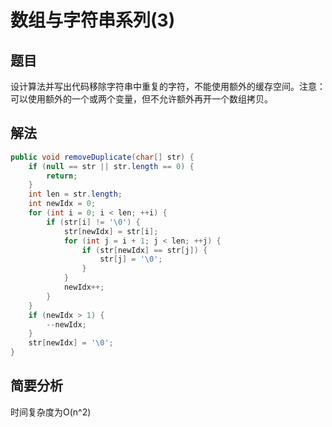 # 数组与字符串系列(3)

## 题目

设计算法并写出代码移除字符串中重复的字符，不能使用额外的缓存空间。注意： 可以使用额外的一个或两个变量，但不允许额外再开一个数组拷贝。

## 解法

```Java
public void removeDuplicate(char[] str) {
    if (null == str || str.length == 0) {
        return;
    }
    int len = str.length;
    int newIdx = 0;
    for (int i = 0; i < len; ++i) {
        if (str[i] != '\0') {
            str[newIdx] = str[i];
            for (int j = i + 1; j < len; ++j) {
                if (str[newIdx] == str[j]) {
                    str[j] = '\0';
                }
            }
            newIdx++;
        }
    }
    if (newIdx > 1) {
        --newIdx;
    }
    str[newIdx] = '\0';
}
```

## 简要分析

时间复杂度为O(n^2)